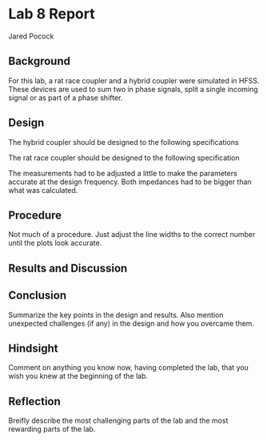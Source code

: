 # Lab 8 Report
Jared Pocock

## Background
For this lab, a rat race coupler and a hybrid coupler were simulated in HFSS. These devices are used to sum two in phase signals, split a single incoming signal or as part of a phase shifter.

## Design
The hybrid coupler should be designed to the following specifications

The rat race coupler should be designed to the following specification

The measurements had to be adjusted a little to make the parameters accurate at the design frequency. Both impedances had to be bigger than what was calculated.

## Procedure
Not much of a procedure. Just adjust the line widths to the correct number until the plots look accurate.

## Results and Discussion


## Conclusion
Summarize the key points in the design and results. Also mention unexpected challenges (if any) in the design and how you overcame them. 

## Hindsight
Comment on anything you know now, having completed the lab, that you wish you knew at the beginning of the lab.

## Reflection
Breifly describe the most challenging parts of the lab and the most rewarding parts of the lab.
